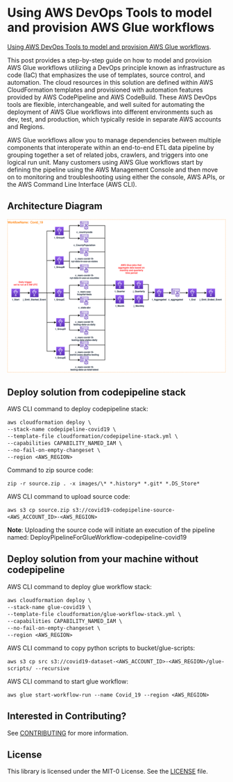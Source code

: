 # Using AWS DevOps Tools to model and provision AWS Glue workflows

[Using AWS DevOps Tools to model and provision AWS Glue workflows](https://aws.amazon.com/blogs/devops/provision-codepipeline-glue-workflows).

This post provides a step-by-step guide on how to model and provision AWS Glue workflows utilizing a DevOps principle known as infrastructure as code (IaC) that emphasizes the use of templates, source control, and automation. The cloud resources in this solution are defined within AWS CloudFormation templates and provisioned with automation features provided by AWS CodePipeline and AWS CodeBuild. These AWS DevOps tools are flexible, interchangeable, and well suited for automating the deployment of AWS Glue workflows into different environments such as dev, test, and production, which typically reside in separate AWS accounts and Regions.

AWS Glue workflows allow you to manage dependencies between multiple components that interoperate within an end-to-end ETL data pipeline by grouping together a set of related jobs, crawlers, and triggers into one logical run unit. Many customers using AWS Glue workflows start by defining the pipeline using the AWS Management Console and then move on to monitoring and troubleshooting using either the console, AWS APIs, or the AWS Command Line Interface (AWS CLI).

## Architecture Diagram
![Alt text](images/blog.png?raw=true "Architecture Diagram")

## Deploy solution from codepipeline stack

AWS CLI command to deploy codepipeline stack:
```
aws cloudformation deploy \
--stack-name codepipeline-covid19 \
--template-file cloudformation/codepipeline-stack.yml \
--capabilities CAPABILITY_NAMED_IAM \
--no-fail-on-empty-changeset \
--region <AWS_REGION>
```

Command to zip source code:
```
zip -r source.zip . -x images/\* *.history* *.git* *.DS_Store*
```

AWS CLI command to upload source code:
```
aws s3 cp source.zip s3://covid19-codepipeline-source-<AWS_ACCOUNT_ID>-<AWS_REGION>
```
**Note**: Uploading the source code will initiate an execution of the pipeline named: DeployPipelineForGlueWorkflow-codepipeline-covid19

## Deploy solution from your machine without codepipeline

AWS CLI command to deploy glue workflow stack:
```
aws cloudformation deploy \
--stack-name glue-covid19 \
--template-file cloudformation/glue-workflow-stack.yml \
--capabilities CAPABILITY_NAMED_IAM \
--no-fail-on-empty-changeset \
--region <AWS_REGION>
```

AWS CLI command to copy python scripts to bucket/glue-scripts:
```
aws s3 cp src s3://covid19-dataset-<AWS_ACCOUNT_ID>-<AWS_REGION>/glue-scripts/ --recursive
```

AWS CLI command to start glue workflow:
```
aws glue start-workflow-run --name Covid_19 --region <AWS_REGION>
```

## Interested in Contributing?

See [CONTRIBUTING](CONTRIBUTING.md#security-issue-notifications) for more information.

## License

This library is licensed under the MIT-0 License. See the [LICENSE](/LICENSE) file.
